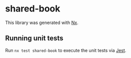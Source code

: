 # shared-book

This library was generated with [Nx](https://nx.dev).

## Running unit tests

Run `nx test shared-book` to execute the unit tests via [Jest](https://jestjs.io).
